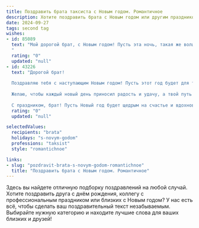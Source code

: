 ```yaml
---
title: Поздравить брата таксиста с Новым годом. Романтичное
description: Хотите поздравить брата с Новым годом или другим праздником? Наш ИИ создаст незабываемое поздравление, а вы обязательно выделитесь среди других.  
date: 2024-09-27
tags: second tag
wishes:
- id: 85089
  text: "Мой дорогой брат, с Новым годом! Пусть эта ночь, такая же волшебная, как и ты сам, подарит тебе не только яркие огни, но и светлую надежду, искрящуюся, словно бензин в твоём верном автомобиле. Пусть каждый новый день будет наполнен чудесными встречами, тёплыми улыбками пассажиров, и пусть твоя дорога, как и твоя жизнь, будет освещена любовью и счастьем.  Пусть Новый год принесёт тебе всё то, о чём ты мечтаешь, и пусть твоё сердце всегда будет полно тепла и романтики, даже за рулём!
  "
  rating: "0"
  updated: "null"
- id: 43226
  text: "Дорогой брат!
  
  Поздравляю тебя с наступающим Новым годом! Пусть этот год будет для тебя полон ярких впечатлений и незабываемых поездок. Как таксист, ты знаешь, что каждое путешествие — это не просто путь из точки А в точку Б, а целая история, полная встреч и эмоций.
  
  Желаю, чтобы каждый новый день приносил радость и удачу, а твой путь был легким и приятным. Пусть в твоем сердце всегда горит огонёк надежды, а пассажиры окутают тебя теплом и благодарностью. Успехов в работе, новых горизонтов, и пусть тебя всегда окружают любящие и заботливые люди.
  
  С праздником, брат! Пусть Новый год будет щедрым на счастье и вдохновение!"
  rating: "0"
  updated: "null"

selectedValues:
  recipients: "brata"
  holidays: "s-novym-godom"
  professions: "taksist"
  style: "romantichnoe"

links:
- slug: "pozdravit-brata-s-novym-godom-romantichnoe"
  title: "Поздравить брата с Новым годом. Романтичное"
---
```


Здесь вы найдете отличную подборку поздравлений на любой случай.
Хотите поздравить друга с днём рождения, коллегу с профессиональным праздником или близких с Новым годом? У нас есть всё, чтобы сделать ваш поздравительный текст незабываемым. Выбирайте нужную категорию и находите лучшие слова для ваших близких и друзей!
